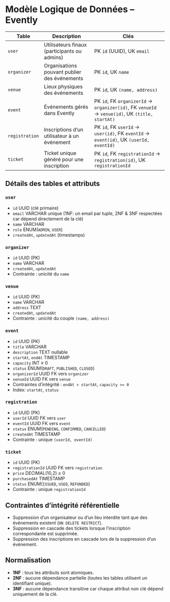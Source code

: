 # Modèle Logique de Données – Evently

| Table | Description | Clés |
| ----- | ----------- | ---- |
| `user` | Utilisateurs finaux (participants ou admins) | PK `id` (UUID), UK `email` |
| `organizer` | Organisations pouvant publier des événements | PK `id`, UK `name` |
| `venue` | Lieux physiques des événements | PK `id`, UK `(name, address)` |
| `event` | Événements gérés dans Evently | PK `id`, FK `organizerId` → `organizer(id)`, FK `venueId` → `venue(id)`, UK `(title, startAt)` |
| `registration` | Inscriptions d’un utilisateur à un événement | PK `id`, FK `userId` → `user(id)`, FK `eventId` → `event(id)`, UK `(userId, eventId)` |
| `ticket` | Ticket unique généré pour une inscription | PK `id`, FK `registrationId` → `registration(id)`, UK `registrationId` |

## Détails des tables et attributs

### `user`
- `id` UUID (clé primaire)
- `email` VARCHAR unique (1NF: un email par tuple, 2NF & 3NF respectées car dépend directement de la clé)
- `name` VARCHAR
- `role` ENUM(`ADMIN`, `USER`)
- `createdAt`, `updatedAt` (timestamps)

### `organizer`
- `id` UUID (PK)
- `name` VARCHAR
- `createdAt`, `updatedAt`
- Contrainte : unicité du `name`

### `venue`
- `id` UUID (PK)
- `name` VARCHAR
- `address` TEXT
- `createdAt`, `updatedAt`
- Contrainte : unicité du couple `(name, address)`

### `event`
- `id` UUID (PK)
- `title` VARCHAR
- `description` TEXT nullable
- `startAt`, `endAt` TIMESTAMP
- `capacity` INT ≥ 0
- `status` ENUM(`DRAFT`, `PUBLISHED`, `CLOSED`)
- `organizerId` UUID FK vers `organizer`
- `venueId` UUID FK vers `venue`
- Contraintes d’intégrité : `endAt > startAt`, `capacity >= 0`
- Index: `startAt`, `status`

### `registration`
- `id` UUID (PK)
- `userId` UUID FK vers `user`
- `eventId` UUID FK vers `event`
- `status` ENUM(`PENDING`, `CONFIRMED`, `CANCELLED`)
- `createdAt` TIMESTAMP
- Contrainte : unique `(userId, eventId)`

### `ticket`
- `id` UUID (PK)
- `registrationId` UUID FK vers `registration`
- `price` DECIMAL(10,2) ≥ 0
- `purchasedAt` TIMESTAMP
- `status` ENUM(`ISSUED`, `USED`, `REFUNDED`)
- Contrainte : unique `registrationId`

## Contraintes d’intégrité référentielle
- Suppression d’un organisateur ou d’un lieu interdite tant que des événements existent (`ON DELETE RESTRICT`).
- Suppression en cascade des tickets lorsque l’inscription correspondante est supprimée.
- Suppression des inscriptions en cascade lors de la suppression d’un événement.

## Normalisation
- **1NF** : tous les attributs sont atomiques.
- **2NF** : aucune dépendance partielle (toutes les tables utilisent un identifiant unique).
- **3NF** : aucune dépendance transitive car chaque attribut non clé dépend uniquement de la clé.
